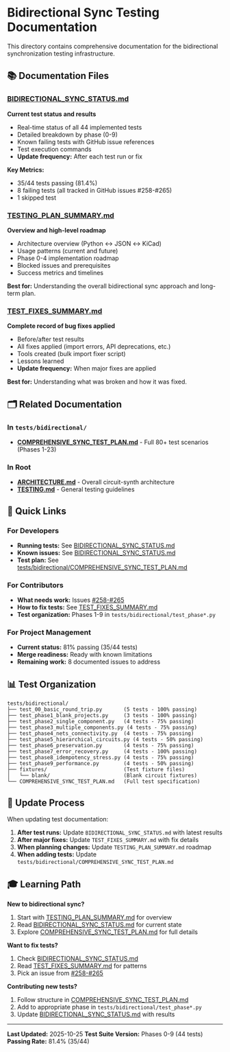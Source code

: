 # Bidirectional Sync Testing Documentation

This directory contains comprehensive documentation for the bidirectional synchronization testing infrastructure.

## 📚 Documentation Files

### [BIDIRECTIONAL_SYNC_STATUS.md](./BIDIRECTIONAL_SYNC_STATUS.md)
**Current test status and results**
- Real-time status of all 44 implemented tests
- Detailed breakdown by phase (0-9)
- Known failing tests with GitHub issue references
- Test execution commands
- **Update frequency:** After each test run or fix

**Key Metrics:**
- 35/44 tests passing (81.4%)
- 8 failing tests (all tracked in GitHub issues #258-#265)
- 1 skipped test

### [TESTING_PLAN_SUMMARY.md](./TESTING_PLAN_SUMMARY.md)
**Overview and high-level roadmap**
- Architecture overview (Python ↔ JSON ↔ KiCad)
- Usage patterns (current and future)
- Phase 0-4 implementation roadmap
- Blocked issues and prerequisites
- Success metrics and timelines

**Best for:** Understanding the overall bidirectional sync approach and long-term plan.

### [TEST_FIXES_SUMMARY.md](./TEST_FIXES_SUMMARY.md)
**Complete record of bug fixes applied**
- Before/after test results
- All fixes applied (import errors, API deprecations, etc.)
- Tools created (bulk import fixer script)
- Lessons learned
- **Update frequency:** When major fixes are applied

**Best for:** Understanding what was broken and how it was fixed.

## 🗂️ Related Documentation

### In `tests/bidirectional/`
- **[COMPREHENSIVE_SYNC_TEST_PLAN.md](../../tests/bidirectional/COMPREHENSIVE_SYNC_TEST_PLAN.md)** - Full 80+ test scenarios (Phases 1-23)

### In Root
- **[ARCHITECTURE.md](../ARCHITECTURE.md)** - Overall circuit-synth architecture
- **[TESTING.md](../TESTING.md)** - General testing guidelines

## 🎯 Quick Links

### For Developers
- **Running tests:** See [BIDIRECTIONAL_SYNC_STATUS.md](./BIDIRECTIONAL_SYNC_STATUS.md#-running-tests)
- **Known issues:** See [BIDIRECTIONAL_SYNC_STATUS.md](./BIDIRECTIONAL_SYNC_STATUS.md#-known-failing-tests-8-total)
- **Test plan:** See [tests/bidirectional/COMPREHENSIVE_SYNC_TEST_PLAN.md](../../tests/bidirectional/COMPREHENSIVE_SYNC_TEST_PLAN.md)

### For Contributors
- **What needs work:** Issues [#258-#265](https://github.com/circuit-synth/circuit-synth/issues?q=is%3Aissue+is%3Aopen+label%3Atesting)
- **How to fix tests:** See [TEST_FIXES_SUMMARY.md](./TEST_FIXES_SUMMARY.md)
- **Test organization:** Phases 1-9 in `tests/bidirectional/test_phase*.py`

### For Project Management
- **Current status:** 81% passing (35/44 tests)
- **Merge readiness:** Ready with known limitations
- **Remaining work:** 8 documented issues to address

## 📊 Test Organization

```
tests/bidirectional/
├── test_00_basic_round_trip.py       (5 tests - 100% passing)
├── test_phase1_blank_projects.py     (3 tests - 100% passing)
├── test_phase2_single_component.py   (4 tests - 75% passing)
├── test_phase3_multiple_components.py (4 tests - 75% passing)
├── test_phase4_nets_connectivity.py  (4 tests - 75% passing)
├── test_phase5_hierarchical_circuits.py (4 tests - 50% passing)
├── test_phase6_preservation.py       (4 tests - 75% passing)
├── test_phase7_error_recovery.py     (4 tests - 100% passing)
├── test_phase8_idempotency_stress.py (4 tests - 75% passing)
├── test_phase9_performance.py        (4 tests - 50% passing)
├── fixtures/                         (Test fixture files)
│   └── blank/                        (Blank circuit fixtures)
└── COMPREHENSIVE_SYNC_TEST_PLAN.md   (Full test specification)
```

## 🔄 Update Process

When updating test documentation:

1. **After test runs:** Update `BIDIRECTIONAL_SYNC_STATUS.md` with latest results
2. **After major fixes:** Update `TEST_FIXES_SUMMARY.md` with fix details
3. **When planning changes:** Update `TESTING_PLAN_SUMMARY.md` roadmap
4. **When adding tests:** Update `tests/bidirectional/COMPREHENSIVE_SYNC_TEST_PLAN.md`

## 🎓 Learning Path

**New to bidirectional sync?**
1. Start with [TESTING_PLAN_SUMMARY.md](./TESTING_PLAN_SUMMARY.md) for overview
2. Read [BIDIRECTIONAL_SYNC_STATUS.md](./BIDIRECTIONAL_SYNC_STATUS.md) for current state
3. Explore [COMPREHENSIVE_SYNC_TEST_PLAN.md](../../tests/bidirectional/COMPREHENSIVE_SYNC_TEST_PLAN.md) for full details

**Want to fix tests?**
1. Check [BIDIRECTIONAL_SYNC_STATUS.md](./BIDIRECTIONAL_SYNC_STATUS.md#-known-failing-tests-8-total)
2. Read [TEST_FIXES_SUMMARY.md](./TEST_FIXES_SUMMARY.md) for patterns
3. Pick an issue from [#258-#265](https://github.com/circuit-synth/circuit-synth/issues)

**Contributing new tests?**
1. Follow structure in [COMPREHENSIVE_SYNC_TEST_PLAN.md](../../tests/bidirectional/COMPREHENSIVE_SYNC_TEST_PLAN.md)
2. Add to appropriate phase in `tests/bidirectional/test_phase*.py`
3. Update [BIDIRECTIONAL_SYNC_STATUS.md](./BIDIRECTIONAL_SYNC_STATUS.md) with results

---

**Last Updated:** 2025-10-25
**Test Suite Version:** Phases 0-9 (44 tests)
**Passing Rate:** 81.4% (35/44)
